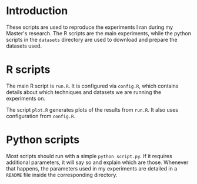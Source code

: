 # Introduction
These scripts are used to reproduce the experiments I ran during my Master's
research. The R scripts are the main experiments, while the python scripts in
the `datasets` directory are used to download and prepare the datasets used.

# R scripts
The main R script is `run.R`. It is configured via `config.R`, which contains
details about which techniques and datasets we are running the experiments on.

The script `plot.R` generates plots of the results from `run.R`. It also uses
configuration from `config.R`.

# Python scripts
Most scripts should run with a simple `python script.py`. If it requires
additional parameters, it will say so and explain which are those. Whenever that
happens, the parameters used in my experiments are detailed in a `README` file
inside the corresponding directory.
